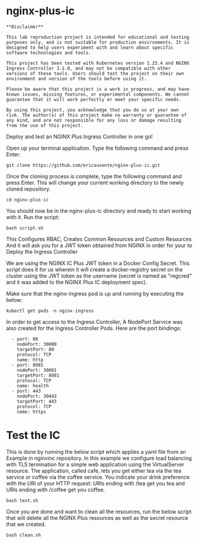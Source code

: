 # nginx-plus-ic

```
**Disclaimer**

This lab reproduction project is intended for educational and testing purposes only, and is not suitable for production environments. It is designed to help users experiment with and learn about specific software technologies and tools.

This project has been tested with Kubernetes version 1.25.4 and NGINX Ingress Controller 3.1.0, and may not be compatible with other versions of these tools. Users should test the project on their own environment and version of the tools before using it.

Please be aware that this project is a work in progress, and may have known issues, missing features, or experimental components. We cannot guarantee that it will work perfectly or meet your specific needs.

By using this project, you acknowledge that you do so at your own risk. The author(s) of this project make no warranty or guarantee of any kind, and are not responsible for any loss or damage resulting from the use of this project.

```

Deploy and test an NGINX Plus Ingress Controller in one go!

Open up your terminal application.
Type the following command and press Enter:
```
git clone https://github.com/ericausente/nginx-plus-ic.git
```

Once the cloning process is complete, type the following command and press Enter. 
This will change your current working directory to the newly cloned repository.
```
cd nginx-plus-ic
```
You should now be in the nginx-plus-ic directory and ready to start working with it. Run the script: 
```
bash script.sh
```

This Configures RBAC, Creates Common Resources and Custom Resources 
And it will ask you for a JWT token obtained from NGINX in order for your to Deploy the Ingress Controller

We are using the NGINX IC Plus JWT token in a Docker Config Secret. 
This script does it for us wherein it will create a docker-registry secret on the cluster using the JWT token as the username (secret is named as "regcred" and it was added to the NGINX Plus IC deployment spec). 


Make sure that the nginx-ingress pod is up and running by executing the below: 
```
kubectl get pods -n nginx-ingress
```


In order to get access to the Ingress Controller, A NodePort Service was also created for the Ingress Controller Pods. 
Here are the port bindings: 

```
  - port: 80
    nodePort: 30080
    targetPort: 80
    protocol: TCP
    name: http
  - port: 8081
    nodePort: 30081
    targetPort: 8081
    protocol: TCP
    name: health
  - port: 443
    nodePort: 30443
    targetPort: 443
    protocol: TCP
    name: https
```

# Test the IC 
This is done by running the below script which applies a yaml file from an Example in nginxinc repository. In this example we configure load balancing with TLS termination for a simple web application using the VirtualServer resource. The application, called cafe, lets you get either tea via the tea service or coffee via the coffee service. You indicate your drink preference with the URI of your HTTP request: URIs ending with /tea get you tea and URIs ending with /coffee get you coffee.

```
bash test.sh
```

Once you are done and want to clean all the resources, run the below script that will delete all the NGINX Plus resources as well as the secret resource that we created. 

```
bash clean.sh
```


